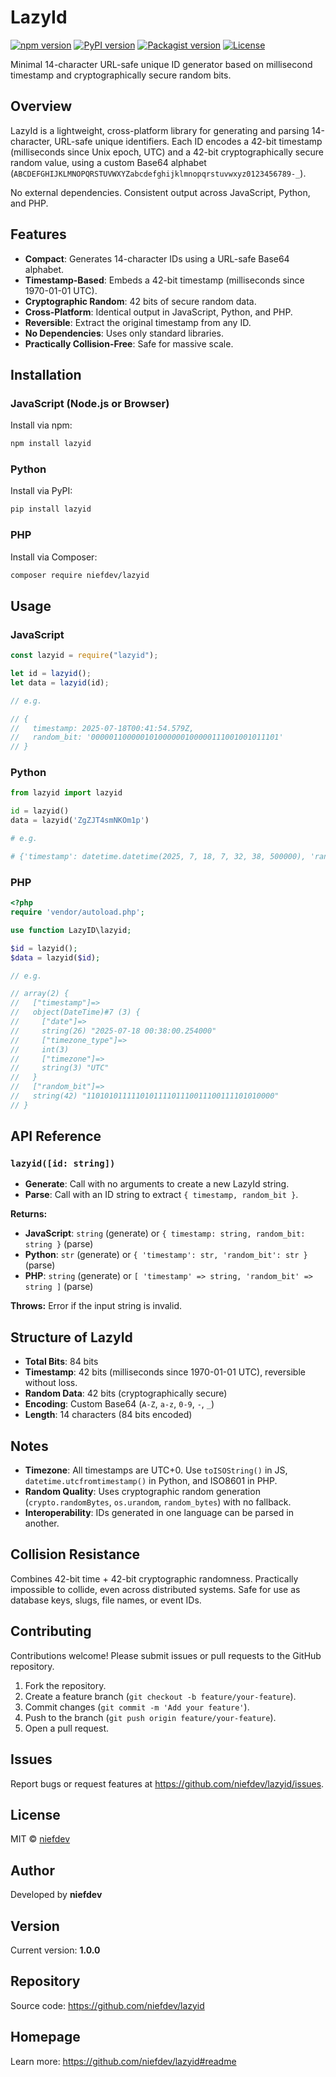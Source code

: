 # LazyId

[![npm version](https://img.shields.io/npm/v/lazyid)](https://www.npmjs.com/package/lazyid)
[![PyPI version](https://img.shields.io/pypi/v/lazyid)](https://pypi.org/project/lazyid/)
[![Packagist version](https://img.shields.io/packagist/v/niefdev/lazyid)](https://packagist.org/packages/niefdev/lazyid)
[![License](https://img.shields.io/github/license/niefdev/lazyid)](LICENSE)

Minimal 14-character URL-safe unique ID generator based on millisecond timestamp and cryptographically secure random bits.

## Overview

LazyId is a lightweight, cross-platform library for generating and parsing 14-character, URL-safe unique identifiers. Each ID encodes a 42-bit timestamp (milliseconds since Unix epoch, UTC) and a 42-bit cryptographically secure random value, using a custom Base64 alphabet (`ABCDEFGHIJKLMNOPQRSTUVWXYZabcdefghijklmnopqrstuvwxyz0123456789-_`). 

No external dependencies. Consistent output across JavaScript, Python, and PHP.

## Features

- **Compact**: Generates 14-character IDs using a URL-safe Base64 alphabet.
- **Timestamp-Based**: Embeds a 42-bit timestamp (milliseconds since 1970-01-01 UTC).
- **Cryptographic Random**: 42 bits of secure random data.
- **Cross-Platform**: Identical output in JavaScript, Python, and PHP.
- **Reversible**: Extract the original timestamp from any ID.
- **No Dependencies**: Uses only standard libraries.
- **Practically Collision-Free**: Safe for massive scale.

## Installation

### JavaScript (Node.js or Browser)
Install via npm:
```bash
npm install lazyid
```

### Python
Install via PyPI:
```bash
pip install lazyid
```

### PHP
Install via Composer:
```bash
composer require niefdev/lazyid
```

## Usage

### JavaScript
```javascript
const lazyid = require("lazyid");

let id = lazyid();
let data = lazyid(id);

// e.g.

// {
//   timestamp: 2025-07-18T00:41:54.579Z,
//   random_bit: '000001100000101000000100000111001001011101'
// }
```

### Python
```python
from lazyid import lazyid

id = lazyid()
data = lazyid('ZgZJT4smNKOm1p')

# e.g.

# {'timestamp': datetime.datetime(2025, 7, 18, 7, 32, 38, 500000), 'random_bit': '000110011101110011001100100101010001011011'}
```

### PHP
```php
<?php
require 'vendor/autoload.php';

use function LazyID\lazyid;

$id = lazyid();
$data = lazyid($id);

// e.g.

// array(2) {
//   ["timestamp"]=>
//   object(DateTime)#7 (3) {
//     ["date"]=>
//     string(26) "2025-07-18 00:38:00.254000"
//     ["timezone_type"]=>
//     int(3)
//     ["timezone"]=>
//     string(3) "UTC"
//   }
//   ["random_bit"]=>
//   string(42) "110101011111010111101110011100111101010000"
// }
```

## API Reference

### `lazyid([id: string])`
- **Generate**: Call with no arguments to create a new LazyId string.
- **Parse**: Call with an ID string to extract `{ timestamp, random_bit }`.

**Returns:**
- **JavaScript**: `string` (generate) or `{ timestamp: string, random_bit: string }` (parse)
- **Python**: `str` (generate) or `{ 'timestamp': str, 'random_bit': str }` (parse)
- **PHP**: `string` (generate) or `[ 'timestamp' => string, 'random_bit' => string ]` (parse)

**Throws:** Error if the input string is invalid.

## Structure of LazyId

- **Total Bits**: 84 bits
- **Timestamp**: 42 bits (milliseconds since 1970-01-01 UTC), reversible without loss.
- **Random Data**: 42 bits (cryptographically secure)
- **Encoding**: Custom Base64 (`A-Z`, `a-z`, `0-9`, `-`, `_`)
- **Length**: 14 characters (84 bits encoded)

## Notes

- **Timezone**: All timestamps are UTC+0. Use `toISOString()` in JS, `datetime.utcfromtimestamp()` in Python, and ISO8601 in PHP.
- **Random Quality**: Uses cryptographic random generation (`crypto.randomBytes`, `os.urandom`, `random_bytes`) with no fallback.
- **Interoperability**: IDs generated in one language can be parsed in another.

## Collision Resistance

Combines 42-bit time + 42-bit cryptographic randomness. Practically impossible to collide, even across distributed systems. Safe for use as database keys, slugs, file names, or event IDs.

## Contributing

Contributions welcome! Please submit issues or pull requests to the GitHub repository.

1. Fork the repository.
2. Create a feature branch (`git checkout -b feature/your-feature`).
3. Commit changes (`git commit -m 'Add your feature'`).
4. Push to the branch (`git push origin feature/your-feature`).
5. Open a pull request.

## Issues

Report bugs or request features at https://github.com/niefdev/lazyid/issues.

## License

MIT © [niefdev](https://github.com/niefdev)

## Author

Developed by **niefdev**

## Version

Current version: **1.0.0**

## Repository

Source code: https://github.com/niefdev/lazyid

## Homepage

Learn more: https://github.com/niefdev/lazyid#readme